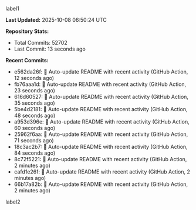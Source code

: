 
label1 
<!-- ACTIVITY_START -->
**Last Updated:** 2025-10-08 06:50:24 UTC

**Repository Stats:**
- Total Commits: 52702
- Last Commit: 13 seconds ago

**Recent Commits:**
- e562da26f: 🤖 Auto-update README with recent activity (GitHub Action, 12 seconds ago)
- fb76aaa1d: 🤖 Auto-update README with recent activity (GitHub Action, 23 seconds ago)
- 616d60527: 🤖 Auto-update README with recent activity (GitHub Action, 35 seconds ago)
- 5be4d2181: 🤖 Auto-update README with recent activity (GitHub Action, 48 seconds ago)
- a953d396e: 🤖 Auto-update README with recent activity (GitHub Action, 60 seconds ago)
- 25962f6aa: 🤖 Auto-update README with recent activity (GitHub Action, 71 seconds ago)
- 18c3ac2b7: 🤖 Auto-update README with recent activity (GitHub Action, 84 seconds ago)
- 8c72f5221: 🤖 Auto-update README with recent activity (GitHub Action, 2 minutes ago)
- cafd1e26f: 🤖 Auto-update README with recent activity (GitHub Action, 2 minutes ago)
- 66b17a82b: 🤖 Auto-update README with recent activity (GitHub Action, 2 minutes ago)
<!-- ACTIVITY_END -->

label2
